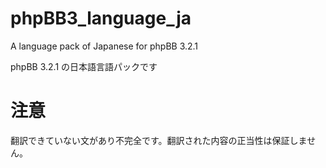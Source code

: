 phpBB3_language_ja
==================

A language pack of Japanese for phpBB 3.2.1

phpBB 3.2.1 の日本語言語パックです


注意
====

翻訳できていない文があり不完全です。翻訳された内容の正当性は保証しません。
